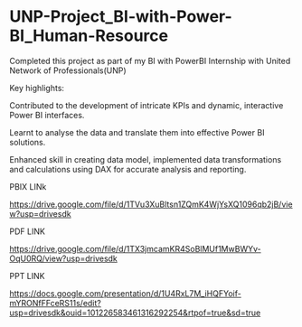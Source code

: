# UNP-Project_BI-with-Power-BI_Human-Resource
Completed this project as part of my BI with PowerBI Internship with United Network of Professionals(UNP)

Key highlights:

Contributed to the development of intricate KPIs and dynamic, interactive Power BI interfaces.

Learnt to analyse the data and translate them into effective Power BI solutions.

Enhanced skill in creating data model, implemented data transformations and calculations using DAX for accurate analysis and reporting.

 PBIX LINk
 
https://drive.google.com/file/d/1TVu3XuBltsn1ZQmK4WjYsXQ1096qb2jB/view?usp=drivesdk

 PDF LINK
 
https://drive.google.com/file/d/1TX3jmcamKR4SoBlMUf1MwBWYv-OqU0RQ/view?usp=drivesdk

PPT LINK

https://docs.google.com/presentation/d/1U4RxL7M_iHQFYoif-mYRONfFFceRS11s/edit?usp=drivesdk&ouid=101226583461316292254&rtpof=true&sd=true
